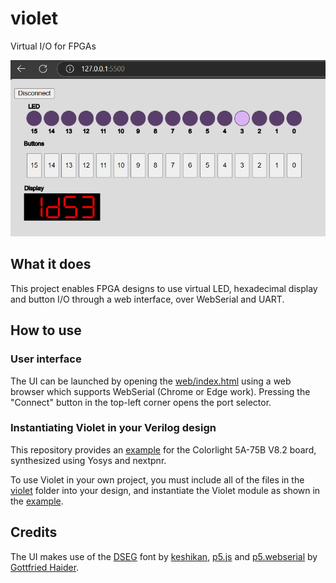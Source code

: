 # violet
Virtual I/O for FPGAs

![Screenshot of the Violet UI](assets/screenshot_ui.png)

## What it does
This project enables FPGA designs to use virtual LED, hexadecimal display and button I/O through a web interface, over WebSerial and UART.

## How to use

### User interface
The UI can be launched by opening the [web/index.html](web/index.html) using a web browser which supports WebSerial (Chrome or Edge work). Pressing the "Connect" button in the top-left corner opens the port selector.

### Instantiating Violet in your Verilog design
This repository provides an [example](colorlight_example/top/top_violet_example.v) for the Colorlight 5A-75B V8.2 board, synthesized using Yosys and nextpnr.

To use Violet in your own project, you must include all of the files in the [violet](violet) folder into your design, and instantiate the Violet module as shown in the [example](colorlight_example/top/top_violet_example.v).

## Credits
The UI makes use of the [DSEG](https://github.com/keshikan/DSEG) font by [keshikan](https://github.com/keshikan), [p5.js](https://p5js.org) and [p5.webserial](https://github.com/gohai/p5.webserial) by [Gottfried Haider](https://github.com/gohai).
